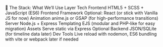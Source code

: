 🧱 The Stack: What We’ll Use
Layer	               Tech
Frontend	           HTML5 + SCSS + JavaScript (ES6)
Frontend Framework	   Optional: React (or stick with Vanilla JS for now)
Animation	           anime.js or GSAP (for high-performance transitions)
Server	               Node.js + Express
Templating	           EJS (modular and PHP-like for easy migration)
Assets	               Serve static via Express
Optional Backend	   JSON/SQLite (for timeline data later)
Dev Tools	           Live reload with nodemon, ES6 bundling with vite or webpack later if needed